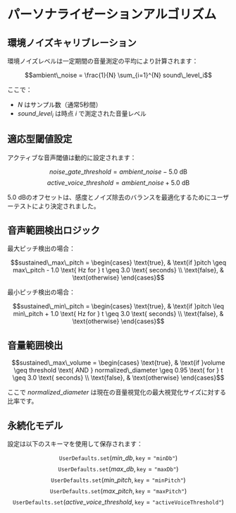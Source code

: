 # パーソナライゼーションアルゴリズム

## 環境ノイズキャリブレーション
環境ノイズレベルは一定期間の音量測定の平均により計算されます：

$$ambient\_noise = \frac{1}{N} \sum_{i=1}^{N} sound\_level_i$$

ここで：
- $N$ はサンプル数（通常5秒間）
- $sound\_level_i$ は時点 $i$ で測定された音量レベル

## 適応型閾値設定
アクティブな音声閾値は動的に設定されます：

$$noise\_gate\_threshold = ambient\_noise - 5.0 \text{ dB}$$
$$active\_voice\_threshold = ambient\_noise + 5.0 \text{ dB}$$

5.0 dBのオフセットは、感度とノイズ除去のバランスを最適化するためにユーザーテストにより決定されました。

## 音声範囲検出ロジック
最大ピッチ検出の場合：

$$sustained\_max\_pitch = \begin{cases}
  \text{true}, & \text{if }pitch \geq max\_pitch - 1.0 \text{ Hz for } t \geq 3.0 \text{ seconds} \\
  \text{false}, & \text{otherwise}
\end{cases}$$

最小ピッチ検出の場合：

$$sustained\_min\_pitch = \begin{cases}
  \text{true}, & \text{if }pitch \leq min\_pitch + 1.0 \text{ Hz for } t \geq 3.0 \text{ seconds} \\
  \text{false}, & \text{otherwise}
\end{cases}$$

## 音量範囲検出

$$sustained\_max\_volume = \begin{cases}
  \text{true}, & \text{if }volume \geq threshold \text{ AND } normalized\_diameter \geq 0.95 \text{ for } t \geq 3.0 \text{ seconds} \\
  \text{false}, & \text{otherwise}
\end{cases}$$

ここで $normalized\_diameter$ は現在の音量視覚化の最大視覚化サイズに対する比率です。

## 永続化モデル
設定は以下のスキーマを使用して保存されます：

$$\texttt{UserDefaults.set}(min\_db, \texttt{key} = \texttt{"minDb"})$$
$$\texttt{UserDefaults.set}(max\_db, \texttt{key} = \texttt{"maxDb"})$$
$$\texttt{UserDefaults.set}(min\_pitch, \texttt{key} = \texttt{"minPitch"})$$
$$\texttt{UserDefaults.set}(max\_pitch, \texttt{key} = \texttt{"maxPitch"})$$
$$\texttt{UserDefaults.set}(active\_voice\_threshold, \texttt{key} = \texttt{"activeVoiceThreshold"})$$
